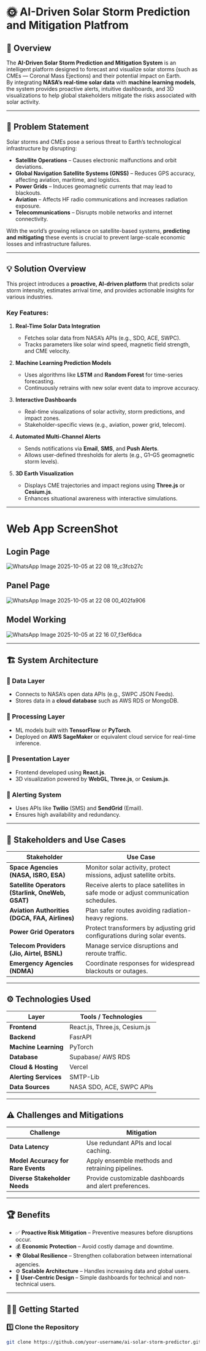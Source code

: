 # 🌞 AI-Driven Solar Storm Prediction and Mitigation Platfrom  

## 🚀 Overview  
The **AI-Driven Solar Storm Prediction and Mitigation System** is an intelligent platform designed to forecast and visualize solar storms (such as CMEs — Coronal Mass Ejections) and their potential impact on Earth.  
By integrating **NASA’s real-time solar data** with **machine learning models**, the system provides proactive alerts, intuitive dashboards, and 3D visualizations to help global stakeholders mitigate the risks associated with solar activity.  

---

## 🧠 Problem Statement  
Solar storms and CMEs pose a serious threat to Earth’s technological infrastructure by disrupting:  

- **Satellite Operations** – Causes electronic malfunctions and orbit deviations.  
- **Global Navigation Satellite Systems (GNSS)** – Reduces GPS accuracy, affecting aviation, maritime, and logistics.  
- **Power Grids** – Induces geomagnetic currents that may lead to blackouts.  
- **Aviation** – Affects HF radio communications and increases radiation exposure.  
- **Telecommunications** – Disrupts mobile networks and internet connectivity.  

With the world’s growing reliance on satellite-based systems, **predicting and mitigating** these events is crucial to prevent large-scale economic losses and infrastructure failures.  

---

## 💡 Solution Overview  
This project introduces a **proactive, AI-driven platform** that predicts solar storm intensity, estimates arrival time, and provides actionable insights for various industries.  

### Key Features:
1. **Real-Time Solar Data Integration**  
   - Fetches solar data from NASA’s APIs (e.g., SDO, ACE, SWPC).  
   - Tracks parameters like solar wind speed, magnetic field strength, and CME velocity.  

2. **Machine Learning Prediction Models**  
   - Uses algorithms like **LSTM** and **Random Forest** for time-series forecasting.  
   - Continuously retrains with new solar event data to improve accuracy.  

3. **Interactive Dashboards**  
   - Real-time visualizations of solar activity, storm predictions, and impact zones.  
   - Stakeholder-specific views (e.g., aviation, power grid, telecom).  

4. **Automated Multi-Channel Alerts**  
   - Sends notifications via **Email**, **SMS**, and **Push Alerts**.  
   - Allows user-defined thresholds for alerts (e.g., G1–G5 geomagnetic storm levels).  

5. **3D Earth Visualization**  
   - Displays CME trajectories and impact regions using **Three.js** or **Cesium.js**.  
   - Enhances situational awareness with interactive simulations.  

---
# Web App ScreenShot

## Login Page

![WhatsApp Image 2025-10-05 at 22 08 19_c3fcb27c](https://github.com/user-attachments/assets/14bcdadc-a927-4ba6-b058-f7f3b35c947a)

## Panel Page
![WhatsApp Image 2025-10-05 at 22 08 00_402fa906](https://github.com/user-attachments/assets/4e8ad195-cb75-462a-aab5-704b6ed67f65)


## Model Working
![WhatsApp Image 2025-10-05 at 22 16 07_f3ef6dca](https://github.com/user-attachments/assets/8adf74df-6c06-4d2a-8148-cb82cdbe3d13)





---
## 🏗️ System Architecture  

### 🔹 Data Layer  
- Connects to NASA’s open data APIs (e.g., SWPC JSON Feeds).  
- Stores data in a **cloud database** such as AWS RDS or MongoDB.  

### 🔹 Processing Layer  
- ML models built with **TensorFlow** or **PyTorch**.  
- Deployed on **AWS SageMaker** or equivalent cloud service for real-time inference.  

### 🔹 Presentation Layer  
- Frontend developed using **React.js**.  
- 3D visualization powered by **WebGL**, **Three.js**, or **Cesium.js**.  

### 🔹 Alerting System  
- Uses APIs like **Twilio** (SMS) and **SendGrid** (Email).  
- Ensures high availability and redundancy.  

---

## 👥 Stakeholders and Use Cases  

| Stakeholder | Use Case |
|--------------|-----------|
| **Space Agencies (NASA, ISRO, ESA)** | Monitor solar activity, protect missions, adjust satellite orbits. |
| **Satellite Operators (Starlink, OneWeb, GSAT)** | Receive alerts to place satellites in safe mode or adjust communication schedules. |
| **Aviation Authorities (DGCA, FAA, Airlines)** | Plan safer routes avoiding radiation-heavy regions. |
| **Power Grid Operators** | Protect transformers by adjusting grid configurations during solar events. |
| **Telecom Providers (Jio, Airtel, BSNL)** | Manage service disruptions and reroute traffic. |
| **Emergency Agencies (NDMA)** | Coordinate responses for widespread blackouts or outages. |

---



## ⚙️ Technologies Used  

| Layer | Tools / Technologies |
|-------|-----------------------|
| **Frontend** | React.js, Three.js, Cesium.js |
| **Backend** | FasrAPI |
| **Machine Learning** | PyTorch |
| **Database** | Supabase/ AWS RDS |
| **Cloud & Hosting** | Vercel |
| **Alerting Services** | SMTP-Lib |
| **Data Sources** | NASA SDO, ACE, SWPC APIs |

---

## ⚠️ Challenges and Mitigations  

| Challenge | Mitigation |
|------------|-------------|
| **Data Latency** | Use redundant APIs and local caching. |
| **Model Accuracy for Rare Events** | Apply ensemble methods and retraining pipelines. |
| **Diverse Stakeholder Needs** | Provide customizable dashboards and alert preferences. |

---



## 🏆 Benefits  

- ✅ **Proactive Risk Mitigation** – Preventive measures before disruptions occur.  
- 💰 **Economic Protection** – Avoid costly damage and downtime.  
- 🌍 **Global Resilience** – Strengthen collaboration between international agencies.  
- ⚙️ **Scalable Architecture** – Handles increasing data and global users.  
- 🧭 **User-Centric Design** – Simple dashboards for technical and non-technical users.  

---

## 🧑‍💻 Getting Started  

### 1️⃣ Clone the Repository
```bash
git clone https://github.com/your-username/ai-solar-storm-predictor.git
